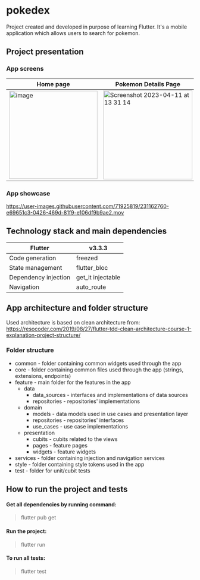 # pokedex

Project created and developed in purpose of learning Flutter. It's a mobile
application which allows users to search for pokemon.

## Project presentation
### App screens
| Home page  | Pokemon Details Page |
| ------------- | ------------- |
|<img width="237" alt="image" src="https://user-images.githubusercontent.com/71925819/228244394-0fb637bd-8522-4c32-8673-cede325e12e8.png"> | <img width="239" alt="Screenshot 2023-04-11 at 13 31 14" src="https://user-images.githubusercontent.com/71925819/231162927-b53b426b-7925-4d18-90f6-9e17e0402579.png">

### App showcase
https://user-images.githubusercontent.com/71925819/231162760-e69651c3-0426-469d-81f9-e106df9b9ae2.mov



## Technology stack and main dependencies
| Flutter  | v3.3.3  |
| ------------- | ------------- |
| Code generation  | freezed |
| State management | flutter_bloc |
| Dependency injection | get_it injectable |
| Navigation  | auto_route |


## App architecture and folder structure
Used architecture is based on clean architecture from: https://resocoder.com/2019/08/27/flutter-tdd-clean-architecture-course-1-explanation-project-structure/

### Folder structure

- common - folder containing common widgets used through the app
- core - folder containing common files used through the app (strings, extensions, endpoints)
- feature - main folder for the features in the app
  - data
      - data_sources - interfaces and implementations of data sources
      - repositories - repositories' implementations
  - domain
    - models - data models used in use cases and presentation layer
    - repositories - repositories' interfaces
    - use_cases - use case implementations
  - presentation
    - cubits - cubits related to the views
    - pages - feature pages
    - widgets - feature widgets
- services - folder containing injection and navigation services
- style - folder containing style tokens used in the app
- test - folder for unit/cubit tests

## How to run the project and tests

#### Get all dependencies by running command:

> flutter pub get

#### Run the project:

> flutter run 

#### To run all tests:

> flutter test

